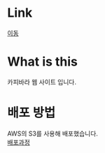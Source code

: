 # Link
[이동](https://capybaraweb.s3.ap-northeast-2.amazonaws.com/MainPage/CapyMain.html)  

# What is this
카피바라 웹 사이트 입니다.  

# 배포 방법
AWS의 S3를 사용해 배포했습니다.  
[배포과정](https://minhee-goo.tistory.com)